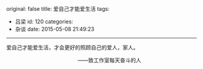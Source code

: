 original: false
title: 爱自己才能爱生活
tags:
  - 吕梁
id: 120
categories:
  - 杂谈
date: 2015-05-08 21:49:23
---

爱自己才能爱生活，才会更好的照顾自己的爱人，家人。

&nbsp;&nbsp;&nbsp;&nbsp;&nbsp;&nbsp;&nbsp;&nbsp;&nbsp;&nbsp;&nbsp;&nbsp;&nbsp;&nbsp;&nbsp;&nbsp;&nbsp;&nbsp;&nbsp;&nbsp;&nbsp;&nbsp;&nbsp;&nbsp;&nbsp;&nbsp;&nbsp;&nbsp;&nbsp;&nbsp;&nbsp;&nbsp;&nbsp;&nbsp;&nbsp;&nbsp;&nbsp;&nbsp;&nbsp;&nbsp;&nbsp;&nbsp;&nbsp;&nbsp;&nbsp;&nbsp;&nbsp; ——致工作室每天奋斗的人
